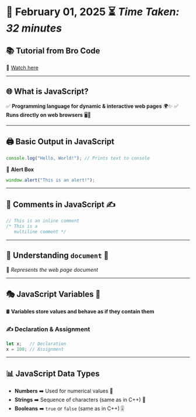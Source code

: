 # 📅 **February 01, 2025** ⏳ *Time Taken: 32 minutes*

## 📚 **Tutorial from Bro Code**
🔗 [Watch here](https://youtu.be/lfmg-EJ8gm4?si=n93PArr2F3JcpkAL)

---

## 🌐 **What is JavaScript?**
✅ **Programming language for dynamic & interactive web pages** 🌍✨
✅ **Runs directly on web browsers** 🖥️💨

---

## 🖨️ **Basic Output in JavaScript**
```js
console.log("Hello, World!"); // Prints text to console
```

🔔 **Alert Box**
```js
window.alert("This is an alert!");
```

---

## 💬 **Comments in JavaScript** ✍️
```js
// This is an inline comment
/* This is a 
   multiline comment */
```

---

## 📜 **Understanding `document`** 📄
📌 *Represents the web page document*

---

## 🎭 **JavaScript Variables** 🎲
🛢️ **Variables store values and behave as if they contain them**

### ✍️ **Declaration & Assignment**
```js
let x;   // Declaration
x = 100; // Assignment
```

---

## 📊 **JavaScript Data Types**
- **Numbers** ➡️ Used for numerical values 🔢
- **Strings** ➡️ Sequence of characters (same as in C++) 🔡
- **Booleans** ➡️ `true` or `false` (same as in C++) 🎚️
